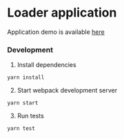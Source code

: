 # Loader application

Application demo is available [here](https://dimik.github.io/Loader/) 

### Development
1. Install dependencies

```yarn install```

2. Start webpack development server

```yarn start```

3. Run tests

```yarn test```
